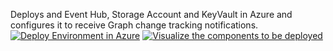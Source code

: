 Deploys and Event Hub, Storage Account and KeyVault in Azure and configures it to receive Graph change tracking notifications.
<a href="https://portal.azure.com/#create/Microsoft.Template/uri/https%3A%2F%2Fraw.githubusercontent.com%2Fnikcharlebois%2Fdemos%2Fmain%2FEventHub%2Fazuredeploy.json"><img src="https://aka.ms/deploytoazurebutton" alt="Deploy Environment in Azure" /></a>
<a href="http://armviz.io/#/?load=https%3A%2F%2Fraw.githubusercontent.com%2Fnikcharlebois%2Fdemos%2Fmain%2F%2FEventHub%2Fazuredeploy.json"><img src="http://nikcharlebois.com/wp-content/uploads/2021/03/Visualize.png" alt="Visualize the components to be deployed" /></a>